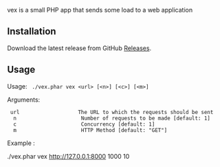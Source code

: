 vex is a small PHP app that sends some load to a web application

## Installation

Download the latest release from GitHub [Releases](https://github.com/vamsiikrishna/vex/releases).

## Usage

Usage:
``  ./vex.phar vex <url> [<n>] [<c>] [<m>] ``

Arguments:
```
 url                   The URL to which the requests should be sent
  n                     Number of requests to be made [default: 1]
  c                     Concurrency [default: 1]
  m                     HTTP Method [default: "GET"]
```
Example :

./vex.phar vex http://127.0.0.1:8000 1000 10